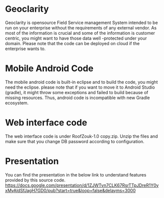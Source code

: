 # Geoclarity
Geoclarity is opensource Field Service management System intended to be run on your enterprise without the requirements of any external vendor. As most of the information is crucial and some of the information is customer centric, you might want to have those data well -protected under your domain. Please note that the code can be deployed on cloud if the enterprise wants to.


# Mobile Android Code
The mobile android code is built-in eclipse and to build the code, you might need the eclipse. please note that if you want to move it to Android Studio (gradle), it might throw some exceptions and failed to build because of missing resources. Thus, android code is incompatible with new Gradle ecosystem.

# Web interface code
The web interface code is under RoofZouk-1.0 copy.zip. Unzip the files and make sure that you change DB password according to configuration.

# Presentation 
You can find the presentation in the below link to understand features provided by this source code.  https://docs.google.com/presentation/d/1ZJWTvn7CLK67RsrTTpJDreR1Y0yxMyAldSfJagH7GD0/pub?start=true&loop=false&delayms=3000 


